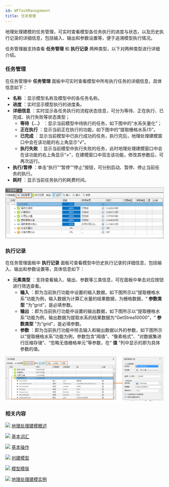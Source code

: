 ```yaml
---
id: WFTaskManagement
title: 任务管理
---
```

地理处理建模的任务管理，可实时查看模型各任务执行的进度与状态，以及历史执行记录的详细信息，包括输入、输出和参数设置等，便于追溯模型执行情况。

任务管理器支持查看 **任务管理** 和 **执行记录** 两种类型，以下对两种类型进行详细介绍。

###  任务管理

在任务管理中 **任务管理** 面板中可实时查看模型中所有执行任务的详细信息，具体信息如下：

  * **名称** ：显示模型名称及模型中的各任务名称。
  * **进度** ：实时显示模型执行的进度条。
  * **详细信息** ：实时显示各任务执行的流程状态信息，可分为等待、正在执行、已完成、执行失败等状态类型；
    * **等待（...）** ：显示当前模型中待执行的任务，如下图中的“水系矢量化”；
    * **正在执行** ：显示当前正在执行的功能，如下图中的“提取栅格水系(1)”。
    * **已完成** ：显示当前模型中已执行成功的任务，执行完后，地理处理建模窗口中会在该功能的右上角显示“√”。
    * **执行失败** ：显示当前模型中执行失败的任务，此时地理处理建模窗口中会在该功能的右上角显示“×”，在建模窗口中双击该功能，修改其参数后，可再次运行。
  * **执行/暂停** ：单击“执行”“暂停”“停止”按钮，可分别启动、暂停、停止当前任务的执行。
  * **耗时** ：显示当前任务执行的耗费时间。

![](img/TaskManager1.png)  

  
###  执行记录

在任务管理面板中 **执行记录** 面板可查看模型中历史执行记录的详细信息，包括输入、输出和参数设置等，具体信息如下：

  * **元素类型** ：支持查看输入、输出、参数等三类信息，可在面板中单击对应按钮进行筛选查看。 
    * **输入** ：即为当前执行功能中设置的输入数据，如下图所示以“提取栅格水系”功能为例，输入数据为计算汇水量的结果数据，为栅格数据，“ **参数类型** ”为“grid”，是必填参数。
    * **输出** ：即为当前执行功能中设置的输出数据，如下图所示以“提取栅格水系”功能为例，输出数据为提取水系的结果数据为“GetStrea10000”，“ **参数类型** ”为“grid”，是必填参数。
    * **参数** ：即为当前执行功能中除去输入和输出数据以外的参数，如下图所示以“提取栅格水系”功能为例，参数包含“阈值”、“像素格式”、“对数据集进行压缩存储”、“忽略无值栅格单元”等参数，在“ **值** ”列中显示的即为具体参数的值。

![](img/TaskManager2.png)  

  
### 相关内容

![](../img/smalltitle.png) [地理处理建模概述](WorkFlowSummarize.html)

![](../img/smalltitle.png) [基本词汇](WFConcepts.html)

![](../img/smalltitle.png) [基本操作](WFBasicOperation.html)

![](../img/smalltitle.png) [创建模型](CreatWorkFlow.html)

![](../img/smalltitle.png) [模型模版](WorkFlowTemplate.html)

![](../img/smalltitle.png) [地理处理建模实例](WorkFlowApplications.html)


